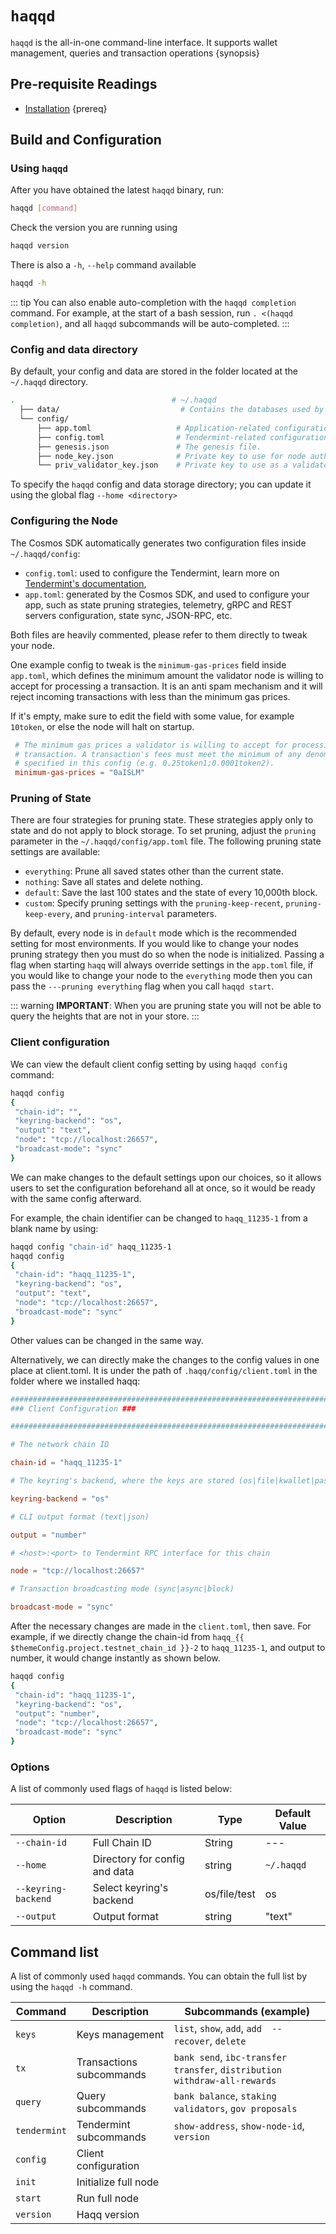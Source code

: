 <!--
order: 2
-->

# `haqqd`

`haqqd` is the all-in-one command-line interface. It supports wallet management, queries and transaction operations {synopsis}

## Pre-requisite Readings

- [Installation](./installation.md) {prereq}

## Build and Configuration

### Using `haqqd`

After you have obtained the latest `haqqd` binary, run:

```bash
haqqd [command]
```

Check the version you are running using

```bash
haqqd version
```

There is also a `-h`, `--help` command available

```bash
haqqd -h
```

::: tip
You can also enable auto-completion with the `haqqd completion` command. For example, at the start of a bash session, run `. <(haqqd completion)`, and all `haqqd` subcommands will be auto-completed.
:::

### Config and data directory

By default, your config and data are stored in the folder located at the `~/.haqqd` directory.

```bash
.                                   # ~/.haqqd
  ├── data/                           # Contains the databases used by the node.
  └── config/
      ├── app.toml                   # Application-related configuration file.
      ├── config.toml                # Tendermint-related configuration file.
      ├── genesis.json               # The genesis file.
      ├── node_key.json              # Private key to use for node authentication in the p2p protocol.
      └── priv_validator_key.json    # Private key to use as a validator in the consensus protocol.
```

To specify the `haqqd` config and data storage directory; you can update it using the global flag `--home <directory>`

### Configuring the Node

The Cosmos SDK automatically generates two configuration files inside `~/.haqqd/config`:

- `config.toml`: used to configure the Tendermint, learn more on [Tendermint's documentation](https://docs.tendermint.com/master/nodes/configuration.html),
- `app.toml`: generated by the Cosmos SDK, and used to configure your app, such as state pruning strategies, telemetry, gRPC and REST servers configuration, state sync, JSON-RPC, etc.

Both files are heavily commented, please refer to them directly to tweak your node.

One example config to tweak is the `minimum-gas-prices` field inside `app.toml`, which defines the minimum amount the validator node is willing to accept for processing a transaction. It is an anti spam mechanism and it will reject incoming transactions with less than the minimum gas prices.

If it's empty, make sure to edit the field with some value, for example `10token`, or else the node will halt on startup.

```toml
 # The minimum gas prices a validator is willing to accept for processing a
 # transaction. A transaction's fees must meet the minimum of any denomination
 # specified in this config (e.g. 0.25token1;0.0001token2).
 minimum-gas-prices = "0aISLM"
```

### Pruning of State

There are four strategies for pruning state. These strategies apply only to state and do not apply to block storage.
To set pruning, adjust the `pruning` parameter in the `~/.haqqd/config/app.toml` file.
The following pruning state settings are available:

- `everything`: Prune all saved states other than the current state.
- `nothing`: Save all states and delete nothing.
- `default`: Save the last 100 states and the state of every 10,000th block.
- `custom`: Specify pruning settings with the `pruning-keep-recent`, `pruning-keep-every`, and `pruning-interval` parameters.

By default, every node is in `default` mode which is the recommended setting for most environments.
If you would like to change your nodes pruning strategy then you must do so when the node is initialized. Passing a flag when starting `haqq` will always override settings in the `app.toml` file, if you would like to change your node to the `everything` mode then you can pass the `---pruning everything` flag when you call `haqqd start`.

::: warning
**IMPORTANT**:
When you are pruning state you will not be able to query the heights that are not in your store.
:::

### Client configuration

We can view the default client config setting by using `haqqd config` command:

```bash
haqqd config
{
 "chain-id": "",
 "keyring-backend": "os",
 "output": "text",
 "node": "tcp://localhost:26657",
 "broadcast-mode": "sync"
}
```

We can make changes to the default settings upon our choices, so it allows users to set the configuration beforehand all at once, so it would be ready with the same config afterward.

For example, the chain identifier can be changed to `haqq_11235-1` from a blank name by using:

```bash
haqqd config "chain-id" haqq_11235-1
haqqd config
{
 "chain-id": "haqq_11235-1",
 "keyring-backend": "os",
 "output": "text",
 "node": "tcp://localhost:26657",
 "broadcast-mode": "sync"
}
```

Other values can be changed in the same way.

Alternatively, we can directly make the changes to the config values in one place at client.toml. It is under the path of `.haqq/config/client.toml` in the folder where we installed haqq:

```toml
############################################################################
### Client Configuration ###

############################################################################

# The network chain ID

chain-id = "haqq_11235-1"

# The keyring's backend, where the keys are stored (os|file|kwallet|pass|test|memory)

keyring-backend = "os"

# CLI output format (text|json)

output = "number"

# <host>:<port> to Tendermint RPC interface for this chain

node = "tcp://localhost:26657"

# Transaction broadcasting mode (sync|async|block)

broadcast-mode = "sync"
```

After the necessary changes are made in the `client.toml`, then save. For example, if we directly change the chain-id from `haqq_{{ $themeConfig.project.testnet_chain_id }}-2` to `haqq_11235-1`, and output to number, it would change instantly as shown below.

```bash
haqqd config
{
 "chain-id": "haqq_11235-1",
 "keyring-backend": "os",
 "output": "number",
 "node": "tcp://localhost:26657",
 "broadcast-mode": "sync"
}
```

### Options

A list of commonly used flags of `haqqd` is listed below:

| Option              | Description                   | Type         | Default Value   |
|---------------------|-------------------------------|--------------|-----------------|
| `--chain-id`        | Full Chain ID                 | String       | ---             |
| `--home`            | Directory for config and data | string       | `~/.haqqd`     |
| `--keyring-backend` | Select keyring's backend      | os/file/test | os              |
| `--output`          | Output format                 | string       | "text"          |

## Command list

A list of commonly used `haqqd` commands. You can obtain the full list by using the `haqqd -h` command.

| Command      | Description              | Subcommands (example)                                                     |
|--------------|--------------------------|---------------------------------------------------------------------------|
| `keys`       | Keys management          | `list`, `show`, `add`, `add  --recover`, `delete`                         |
| `tx`         | Transactions subcommands | `bank send`, `ibc-transfer transfer`, `distribution withdraw-all-rewards` |
| `query`      | Query subcommands        | `bank balance`, `staking validators`, `gov proposals`                     |
| `tendermint` | Tendermint subcommands   | `show-address`, `show-node-id`, `version`                                 |
| `config`     | Client configuration     |                                                                           |
| `init`       | Initialize full node     |                                                                           |
| `start`      | Run full node            |                                                                           |
| `version`    | Haqq version            |                                                                           |

